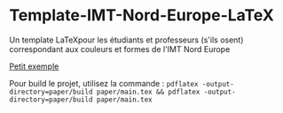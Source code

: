 # Template-IMT-Nord-Europe-LaTeX
Un template LaTeXpour les étudiants et professeurs (s'ils osent) correspondant aux couleurs et formes de l'IMT Nord Europe

[Petit exemple](paper/build/main.pdf)

Pour build le projet, utilisez la commande :
```pdflatex -output-directory=paper/build paper/main.tex && pdflatex -output-directory=paper/build paper/main.tex```